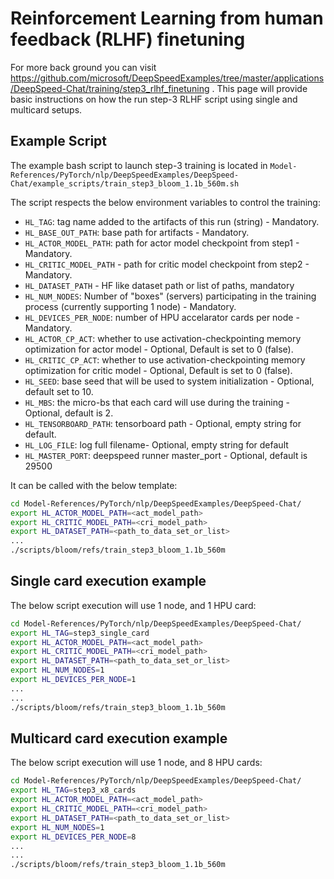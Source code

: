 # Reinforcement Learning from human feedback (RLHF) finetuning
For more back ground you can visit https://github.com/microsoft/DeepSpeedExamples/tree/master/applications/DeepSpeed-Chat/training/step3_rlhf_finetuning .
This page will provide basic instructions on how the run step-3 RLHF script using single and multicard setups.

## Example Script
The example bash script to launch step-3 training is located in `Model-References/PyTorch/nlp/DeepSpeedExamples/DeepSpeed-Chat/example_scripts/train_step3_bloom_1.1b_560m.sh`

The script respects the below environment variables to control the training:
- `HL_TAG`: tag name added to the artifacts of this run (string) - Mandatory.
- `HL_BASE_OUT_PATH`: base path for artifacts - Mandatory.
- `HL_ACTOR_MODEL_PATH`: path for actor model checkpoint from step1 - Mandatory.
- `HL_CRITIC_MODEL_PATH` - path for critic model checkpoint from step2 - Mandatory.
- `HL_DATASET_PATH` - HF like dataset path or list of paths, mandatory
- `HL_NUM_NODES`: Number of "boxes" (servers) participating in the training process (currently supporting 1 node) - Mandatory.
- `HL_DEVICES_PER_NODE`: number of HPU accelarator cards per node - Mandatory.
- `HL_ACTOR_CP_ACT`: whether to use activation-checkpointing memory optimization for actor model - Optional, Default is set to 0 (false).
- `HL_CRITIC_CP_ACT`: whether to use activation-checkpointing memory optimization for critic model - Optional, Default is set to 0 (false).
- `HL_SEED`: base seed that will be used to system initialization - Optional, default set to 10.
- `HL_MBS`: the micro-bs that each card will use during the training - Optional, default is 2.
- `HL_TENSORBOARD_PATH`: tensorboard path - Optional, empty string for default.
- `HL_LOG_FILE`: log full filename- Optional, empty string for default
- `HL_MASTER_PORT`: deepspeed runner master_port - Optional, default is 29500

It can be called with the below template:
  ```bash
  cd Model-References/PyTorch/nlp/DeepSpeedExamples/DeepSpeed-Chat/
  export HL_ACTOR_MODEL_PATH=<act_model_path>
  export HL_CRITIC_MODEL_PATH=<cri_model_path>
  export HL_DATASET_PATH=<path_to_data_set_or_list>
  ...
  ./scripts/bloom/refs/train_step3_bloom_1.1b_560m
  ```

## Single card execution example
The below script execution will use 1 node, and 1 HPU card:
  ```bash
  cd Model-References/PyTorch/nlp/DeepSpeedExamples/DeepSpeed-Chat/
  export HL_TAG=step3_single_card
  export HL_ACTOR_MODEL_PATH=<act_model_path>
  export HL_CRITIC_MODEL_PATH=<cri_model_path>
  export HL_DATASET_PATH=<path_to_data_set_or_list>
  export HL_NUM_NODES=1
  export HL_DEVICES_PER_NODE=1
  ...
  ...
  ./scripts/bloom/refs/train_step3_bloom_1.1b_560m
  ```

## Multicard card execution example
The below script execution will use 1 node, and 8 HPU cards:
  ```bash
  cd Model-References/PyTorch/nlp/DeepSpeedExamples/DeepSpeed-Chat/
  export HL_TAG=step3_x8_cards
  export HL_ACTOR_MODEL_PATH=<act_model_path>
  export HL_CRITIC_MODEL_PATH=<cri_model_path>
  export HL_DATASET_PATH=<path_to_data_set_or_list>
  export HL_NUM_NODES=1
  export HL_DEVICES_PER_NODE=8
  ...
  ...
  ./scripts/bloom/refs/train_step3_bloom_1.1b_560m
  ```
  
